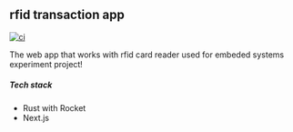 
## rfid transaction app

[![ci](https://github.com/makuzaverite/rfid_transaction/actions/workflows/ci.yml/badge.svg)](https://github.com/makuzaverite/rfid_transaction/actions/workflows/ci.yml)


The web app that works with rfid card reader used for embeded systems experiment project!


##### Tech stack

- Rust with Rocket
- Next.js 

